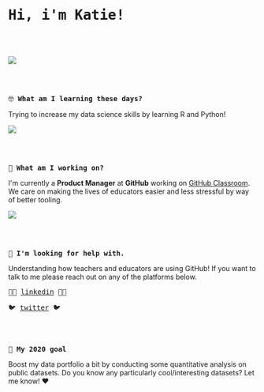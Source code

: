 <samp>
  <h1> Hi, i'm Katie! </h1>
</samp>
<br><br>

![](https://media1.giphy.com/media/ASd0Ukj0y3qMM/giphy.gif?cid=ecf05e4791b528812eb5bc06c8751b2c5f50a38134fe8c91&rid=giphy.gif)

<br><br>

<samp>🤓 **What am I learning these days?** </samp>

Trying to increase my data science skills by learning R and Python! 

![](https://media0.giphy.com/media/rIq6ASPIqo2k0/giphy.gif?cid=ecf05e47787dc577f9517ffe589c7a9fc39d3a6521270257&rid=giphy.gif)

<br><br>

<samp> 🔭 **What am I working on?** </samp>

I'm currently a **Product Manager** at **GitHub** working on [GitHub Classroom](https://classroom.github.com/). We care on making the lives of educators easier and less stressful by way of better tooling. 

![](https://media3.giphy.com/media/SMUU1kqueXlbW/giphy.gif?cid=ecf05e47fe12a88acc2aea9a743a408c5716db292a1b1d2b&rid=giphy.gif)

<br><br>

<samp> 👯 **I'm looking for help with.** </samp>

Understanding how teachers and educators are using GitHub! If you want to talk to me please reach out on any of the platforms below. 

<kbd> 🕴🏻 [linkedin](https://www.linkedin.com/in/katiesipos/) 🕴🏻  </kbd>

<kbd> 🐦 [twitter](https://twitter.com/whatisakatie) 🐦 </kbd>

<br><br>

<samp> 🌟 **My 2020 goal** </samp>

Boost my data portfolio a bit by conducting some quantitative analysis on public datasets. Do you know any particularly cool/interesting datasets? Let me know! :heart: 


